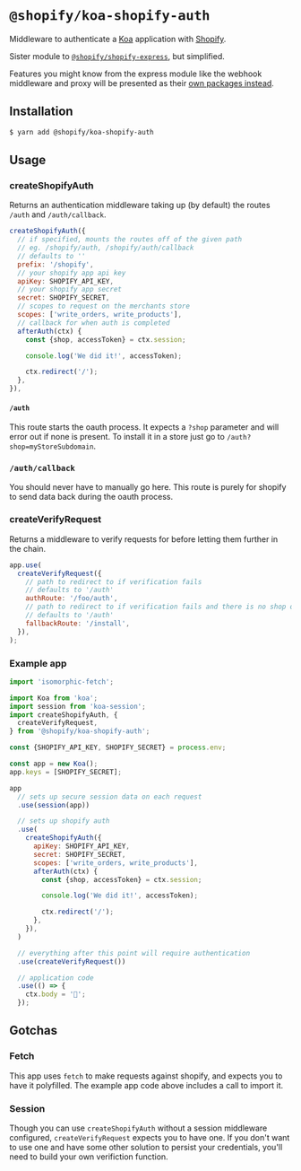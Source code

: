 # `@shopify/koa-shopify-auth`

Middleware to authenticate a [Koa](http://koajs.com/) application with [Shopify](https://www.shopify.ca/).

Sister module to [`@shopify/shopify-express`](https://www.npmjs.com/package/@shopify/shopify-express), but simplified.

Features you might know from the express module like the webhook middleware and proxy will be presented as their [own packages instead](https://www.npmjs.com/package/@shopify/koa-shopify-graphql-proxy).

## Installation

```bash
$ yarn add @shopify/koa-shopify-auth
```

## Usage

### createShopifyAuth

Returns an authentication middleware taking up (by default) the routes `/auth` and `/auth/callback`.

```javascript
createShopifyAuth({
  // if specified, mounts the routes off of the given path
  // eg. /shopify/auth, /shopify/auth/callback
  // defaults to ''
  prefix: '/shopify',
  // your shopify app api key
  apiKey: SHOPIFY_API_KEY,
  // your shopify app secret
  secret: SHOPIFY_SECRET,
  // scopes to request on the merchants store
  scopes: ['write_orders, write_products'],
  // callback for when auth is completed
  afterAuth(ctx) {
    const {shop, accessToken} = ctx.session;

    console.log('We did it!', accessToken);

    ctx.redirect('/');
  },
}),
```

#### `/auth`

This route starts the oauth process. It expects a `?shop` parameter and will error out if none is present. To install it in a store just go to `/auth?shop=myStoreSubdomain`.

### `/auth/callback`

You should never have to manually go here. This route is purely for shopify to send data back during the oauth process.

### createVerifyRequest

Returns a middleware to verify requests for before letting them further in the chain.

```javascript
app.use(
  createVerifyRequest({
    // path to redirect to if verification fails
    // defaults to '/auth'
    authRoute: '/foo/auth',
    // path to redirect to if verification fails and there is no shop on the query
    // defaults to '/auth'
    fallbackRoute: '/install',
  }),
);
```

### Example app

```javascript
import 'isomorphic-fetch';

import Koa from 'koa';
import session from 'koa-session';
import createShopifyAuth, {
  createVerifyRequest,
} from '@shopify/koa-shopify-auth';

const {SHOPIFY_API_KEY, SHOPIFY_SECRET} = process.env;

const app = new Koa();
app.keys = [SHOPIFY_SECRET];

app
  // sets up secure session data on each request
  .use(session(app))

  // sets up shopify auth
  .use(
    createShopifyAuth({
      apiKey: SHOPIFY_API_KEY,
      secret: SHOPIFY_SECRET,
      scopes: ['write_orders, write_products'],
      afterAuth(ctx) {
        const {shop, accessToken} = ctx.session;

        console.log('We did it!', accessToken);

        ctx.redirect('/');
      },
    }),
  )

  // everything after this point will require authentication
  .use(createVerifyRequest())

  // application code
  .use(() => {
    ctx.body = '🎉';
  });
```

## Gotchas

### Fetch

This app uses `fetch` to make requests against shopify, and expects you to have it polyfilled. The example app code above includes a call to import it.

### Session

Though you can use `createShopifyAuth` without a session middleware configured, `createVerifyRequest` expects you to have one. If you don't want to use one and have some other solution to persist your credentials, you'll need to build your own verifiction function.
